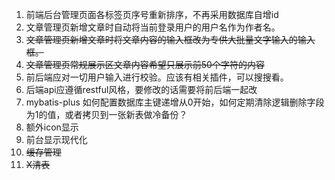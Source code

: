 1. 前端后台管理页面各标签页序号重新排序，不再采用数据库自增id
2. 文章管理页新增文章时自动将当前登录用户的用户名作为作者名。
3. ~~文章管理页新增文章时将文章内容的输入框改为专供大批量文字输入的输入框。~~
4. ~~文章管理页常规展示区文章内容希望只展示前50个字符的内容~~
5. 前后端应对一切用户输入进行校验。应该有相关插件，可以搜搜看。
6. 后端api应遵循restful风格，要修改的话需要将前后端一起改
7. mybatis-plus 如何配置数据库主键递增从0开始，如何定期清除逻辑删除字段为1的值，或者拷贝到一张新表做冷备份？
8. 额外icon显示
9. 前台显示现代化
10. ~~缓存管理~~
11. ~~X清表~~
